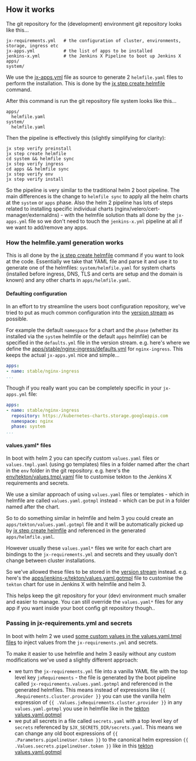 ## How it works

The git repository for the (development) environment git repository looks like this...

```
jx-requirements.yml   # the configuration of cluster, environments, storage, ingress etc
jx-apps.yml           # the list of apps to be installed
jenkins-x.yml         # the Jenkins X Pipeline to boot up Jenkins X
apps/
system/
```
We use the [jx-apps.yml](https://github.com/jenkins-x-labs/boot-helmfile-poc/blob/master/jx-apps.yml) file as source to generate 2 `helmfile.yaml` files to perform the installation. This is done by the [jx step create helmfile](https://jenkins-x.io/commands/jx_step_create_helmfile/) command.

After this command is run the git repository file system looks like this...

```
apps/
  helmfile.yaml
system/
  helmfile.yaml
```

Then the pipeline is effectively this (slightly simplifying for clarity):

```
jx step verify preinstall
jx step create helmfile
cd system && helmfile sync
jx step verify ingress
cd apps && helmfile sync
jx step verify env
jx step verify install
```

So the pipeline is very similar to the traditional helm 2 boot pipeline. The main differences is the change to `helmfile sync` to apply all the helm charts at the `system` or `apps` phase. Also the helm 2 pipeline has lots of steps related to installing specific individual charts (nginx/velero/cert-manager/externaldns) - with the helmfile solution thats all done by the `jx-apps.yml` file so we don't need to touch the `jenkins-x.yml` pipeline at all if we want to add/remove any apps.

### How the helmfile.yaml generation works

This is all done by the [jx step create helmfile](https://jenkins-x.io/commands/jx_step_create_helmfile/) command if you want to look at the code. Essentially we take that YAML file and parse it and use it to generate one of the helmfiles: `system/helmfile.yaml` for system charts (installed before ingress, DNS, TLS and certs are setup and the domain is known) and any other charts in `apps/helmfile.yaml`.


#### Defaulting configuration

In an effort to try streamline the users boot configuration repository, we've tried to put as much common configuration into the [version stream](https://jenkins-x.io/docs/concepts/version-stream/) as possible. 

For example the default `namespace` for a chart and the `phase` (whether its installed via the `system` helmfile or the default `apps` helmfile) can be specified in the `defaults.yml` file in the version stream. e.g. here's where we define the [apps/stable/nginx-ingress/defaults.yml](https://github.com/jenkins-x/jenkins-x-versions/blob/master/apps/stable/nginx-ingress/defaults.yml) for `nginx-ingress`. This keeps the actual `jx-apps.yml` nice and simple...

```yaml
apps:
- name: stable/nginx-ingress
...
```

Though if you really want you can be completely specific in your `jx-apps.yml` file:

```yaml
apps:
- name: stable/nginx-ingress
  repository: https://kubernetes-charts.storage.googleapis.com
  namespace: nginx
  phase: system
...
```

#### values.yaml* files

In boot with helm 2 you can specify custom `values.yaml` files or `values.tmpl.yaml` (using go templates) files in a folder named after the chart in the `env` folder in the git repository. e.g. here's the [env/tekton/values.tmpl.yaml](https://github.com/jenkins-x/jenkins-x-boot-config/blob/master/env/tekton/values.tmpl.yaml) file to customise tekton to the Jenkins X requirements and secrets.

We use a similar approach of using `values.yaml` files or templates - which in helmfile are called `values.yaml.gotmpl` instead - which can be put in a folder named after the chart.

So to do something similar in helmfile and helm 3 you could create an `apps/tekton/values.yaml.gotmpl` file and it will be automatically picked up by [jx step create helmfile](https://jenkins-x.io/commands/jx_step_create_helmfile/) and referenced in the generated `apps/helmfile.yaml`.

However usually these `values.yaml*` files we write for each chart are bindings to the `jx-requirements.yml` and secrets and they usually don't change between cluster installations. 

So we've allowed these files to be stored in the [version stream](https://jenkins-x.io/docs/concepts/version-stream/) instead. e.g. here's the [apps/jenkins-x/tekton/values.yaml.gotmpl](https://github.com/jenkins-x/jenkins-x-versions/tree/master/apps/jenkins-x/tekton/values.yaml.gotmpl) file to customise the `tekton` chart for use in Jenkins X with helmfile and helm 3.

This helps keep the git repository for your (dev) environment much smaller and easier to manage. You can still override the `values.yaml*` files for any app if you want inside your boot config git repository though..
 
                                      
### Passing in jx-requirements.yml and secrets

In boot with helm 2 we used [some custom values in the values.yaml.tmpl files](https://jenkins-x.io/docs/getting-started/setup/boot/how-it-works/#values-tmpl-yaml-templates) to inject values from the `jx-requirements.yml` and secrets.

To make it easier to use helmfile and helm 3 easily without any custom modifications we've used a slightly different approach:

* we turn the `jx-requirements.yml` file into a vanilla YAML file with the top level key `jxRequirements` - the file is generated by the boot pipeline called `jx-requirements.values.yaml.gotmpl` and referenced in the generated helmfiles. This means instead of expressions like `{{ .Requirements.cluster.provider }}` you can use the vanilla helm expression of `{{ .Values.jxRequirements.cluster.provider }}` in any `values.yaml.gotmpl` you use in helmfile like in the [tekton values.yaml.gotmpl](https://github.com/jenkins-x/jenkins-x-versions/blob/master/apps/jenkins-x/tekton/values.yaml.gotmpl#L8)
* we put all secrets in a file called `secrets.yaml` with a top level key of `secrets` referenced by `$JX_SECRETS_DIR/secrets.yaml`. This means we can change any old boot expressions of `{{ .Parameters.pipelineUser.token }}` to the canonical helm expression `{{ .Values.secrets.pipelineUser.token }}` like in this [tekton values.yaml.gotmpl](https://github.com/jenkins-x/jenkins-x-versions/blob/master/apps/jenkins-x/tekton/values.yaml.gotmpl#L7)